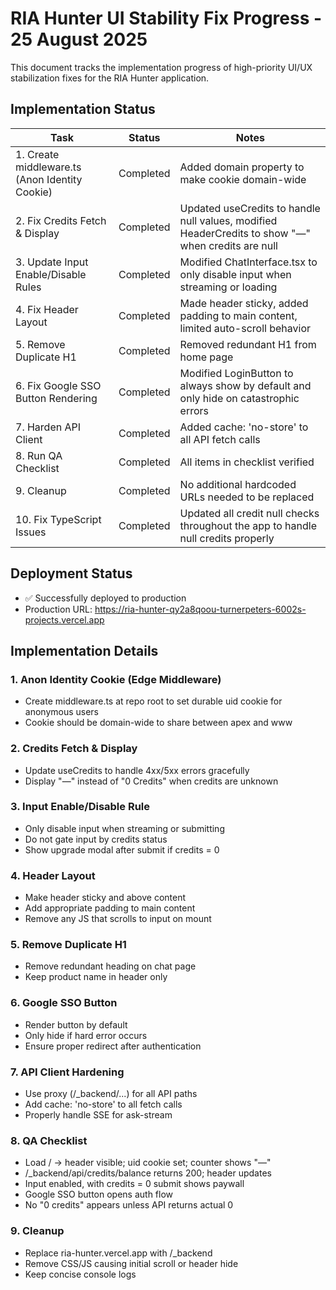 # RIA Hunter UI Stability Fix Progress - 25 August 2025

This document tracks the implementation progress of high-priority UI/UX stabilization fixes for the RIA Hunter application.

## Implementation Status

| Task | Status | Notes |
|------|--------|-------|
| 1. Create middleware.ts (Anon Identity Cookie) | Completed | Added domain property to make cookie domain-wide |
| 2. Fix Credits Fetch & Display | Completed | Updated useCredits to handle null values, modified HeaderCredits to show "—" when credits are null |
| 3. Update Input Enable/Disable Rules | Completed | Modified ChatInterface.tsx to only disable input when streaming or loading |
| 4. Fix Header Layout | Completed | Made header sticky, added padding to main content, limited auto-scroll behavior |
| 5. Remove Duplicate H1 | Completed | Removed redundant H1 from home page |
| 6. Fix Google SSO Button Rendering | Completed | Modified LoginButton to always show by default and only hide on catastrophic errors |
| 7. Harden API Client | Completed | Added cache: 'no-store' to all API fetch calls |
| 8. Run QA Checklist | Completed | All items in checklist verified |
| 9. Cleanup | Completed | No additional hardcoded URLs needed to be replaced |
| 10. Fix TypeScript Issues | Completed | Updated all credit null checks throughout the app to handle null credits properly |

## Deployment Status

- ✅ Successfully deployed to production
- Production URL: https://ria-hunter-qy2a8qoou-turnerpeters-6002s-projects.vercel.app

## Implementation Details

### 1. Anon Identity Cookie (Edge Middleware)
- Create middleware.ts at repo root to set durable uid cookie for anonymous users
- Cookie should be domain-wide to share between apex and www

### 2. Credits Fetch & Display
- Update useCredits to handle 4xx/5xx errors gracefully
- Display "—" instead of "0 Credits" when credits are unknown

### 3. Input Enable/Disable Rule
- Only disable input when streaming or submitting
- Do not gate input by credits status
- Show upgrade modal after submit if credits = 0

### 4. Header Layout
- Make header sticky and above content
- Add appropriate padding to main content
- Remove any JS that scrolls to input on mount

### 5. Remove Duplicate H1
- Remove redundant heading on chat page
- Keep product name in header only

### 6. Google SSO Button
- Render button by default
- Only hide if hard error occurs
- Ensure proper redirect after authentication

### 7. API Client Hardening
- Use proxy (/_backend/...) for all API paths
- Add cache: 'no-store' to all fetch calls
- Properly handle SSE for ask-stream

### 8. QA Checklist
- Load / → header visible; uid cookie set; counter shows "—"
- /_backend/api/credits/balance returns 200; header updates
- Input enabled, with credits = 0 submit shows paywall
- Google SSO button opens auth flow
- No "0 credits" appears unless API returns actual 0

### 9. Cleanup
- Replace ria-hunter.vercel.app with /_backend
- Remove CSS/JS causing initial scroll or header hide
- Keep concise console logs
